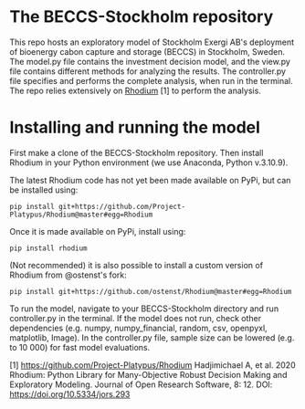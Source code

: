 # The BECCS-Stockholm repository
This repo hosts an exploratory model of Stockholm Exergi AB's deployment of bioenergy cabon capture and storage (BECCS) in Stockholm, Sweden. The model.py file contains the investment decision model, and the view.py file contains different methods for analyzing the results. The controller.py file specifies and performs the complete analysis, when run in the terminal. The repo relies extensively on [Rhodium](https://github.com/Project-Platypus/Rhodium) [1] to perform the analysis.

# Installing and running the model
First make a clone of the BECCS-Stockholm repository. Then install Rhodium in your Python environment (we use Anaconda, Python v.3.10.9).

The latest Rhodium code has not yet been made available on PyPi, but can be installed using:

    pip install git+https://github.com/Project-Platypus/Rhodium@master#egg=Rhodium

Once it is made available on PyPi, install using:

    pip install rhodium

(Not recommended) it is also possible to install a custom version of Rhodium from @ostenst's fork:

    pip install git+https://github.com/ostenst/Rhodium@master#egg=Rhodium

To run the model, navigate to your BECCS-Stockholm directory and run controller.py in the terminal. If the model does not run, check other dependencies (e.g. numpy, numpy_financial, random, csv, openpyxl, matplotlib, Image). In the controller.py file, sample size can be lowered (e.g. to 10 000) for fast model evaluations.

[1] https://github.com/Project-Platypus/Rhodium 
Hadjimichael A, et al. 2020 Rhodium: Python Library for Many-Objective Robust Decision Making and Exploratory Modeling. Journal of Open Research Software, 8: 12. DOI: https://doi.org/10.5334/jors.293

